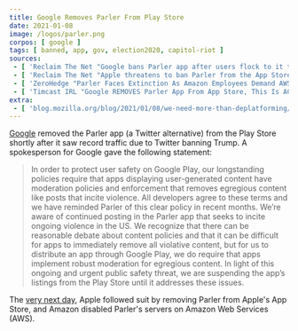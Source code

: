 ```yaml
---
title: Google Removes Parler From Play Store
date: 2021-01-08
image: /logos/parler.png
corpos: [ google ]
tags: [ banned, app, gov, election2020, capitol-riot ]
sources:
 - [ 'Reclaim The Net "Google bans Parler app after users flock to it to avoid censorship" by Christina Maas  (8 Jan 2021)', 'reclaimthenet.org/google-bans-parler-app-after-users-flock-to-it-to-avoid-censorship/' ]
 - [ 'Reclaim The Net "Apple threatens to ban Parler from the App Store unless it censors" by Tom Parker (8 Jan 2021)', 'reclaimthenet.org/apple-parler-app-store-ban-objectionable-content/' ]
 - [ 'ZeroHedge "Parler Faces Extinction As Amazon Employees Demand AWS Stop Hosting" by Tyler Durden (9 Jan 2021)', 'archive.is/fCKQI' ]
 - [ 'Timcast IRL "Google REMOVES Parler App From App Store, This Is ACTIVE Big Tech Censorship" on BitChute (9 Jan 2021)', 'www.bitchute.com/video/SHbLwwafmhM/' ]
extra:
 - [ 'blog.mozilla.org/blog/2021/01/08/we-need-more-than-deplatforming/', 'archive.is/5gLNb' ]
---
```


[Google](/google/) removed the Parler app (a Twitter alternative) from the Play
Store shortly after it saw record traffic due to Twitter banning Trump. A
spokesperson for Google gave the following statement:

> In order to protect user safety on Google Play, our longstanding policies
> require that apps displaying user-generated content have moderation policies
> and enforcement that removes egregious content like posts that incite
> violence. All developers agree to these terms and we have reminded Parler of
> this clear policy in recent months. We’re aware of continued posting in the
> Parler app that seeks to incite ongoing violence in the US. We recognize that
> there can be reasonable debate about content policies and that it can be
> difficult for apps to immediately remove all violative content, but for us to
> distribute an app through Google Play, we do require that apps implement
> robust moderation for egregious content. In light of this ongoing and urgent
> public safety threat, we are suspending the app’s listings from the Play
> Store until it addresses these issues.

The [very next day](/e/apple-removes-parler-from-app-store/), Apple
followed suit by removing Parler from Apple's App Store, and Amazon disabled
Parler's servers on Amazon Web Services (AWS).
